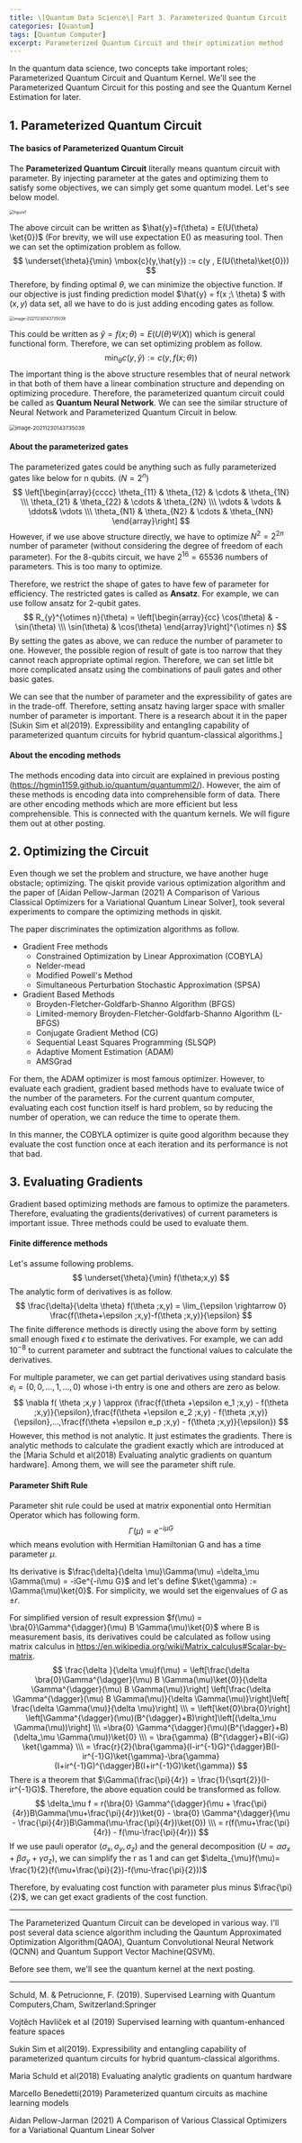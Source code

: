 ```yaml
---
title: \[Quantum Data Science\] Part 3. Parameterized Quantum Circuit
categories: [Quantum]
tags: [Quantum Computer]
excerpt: Parameterized Quantum Circuit and their optimization method
---
```


  In the quantum data science, two concepts take important roles; Parameterized Quantum Circuit and Quantum Kernel. We'll see the Parameterized Quantum Circuit for this posting and see the Quantum Kernel Estimation for later. 



## 1. Parameterized Quantum Circuit

#### The basics of Parameterized Quantum Circuit

 The **Parameterized Quantum Circuit**  literally means quantum circuit with parameter. By injecting parameter at the gates and optimizing them to satisfy some objectives, we can simply get some quantum model. Let's see below model. 

<img src="\assets\img\post\2022-01-01\figure1.png" alt="figure1" style="zoom: 50%;" />

 The above circuit can be written as $\hat{y}=f(\theta) = E(U(\theta) \ket{0})$ (For brevity, we will use expectation E() as measuring tool. Then we can set the optimization problem as follow.
$$
\underset{\theta}{\min} \mbox{c}(y,\hat{y}) := c(y , E(U(\theta)\ket{0}))
$$
Therefore, by finding optimal $\theta$, we can minimize the objective function. If our objective is just finding prediction model $\hat{y} = f(x ;\ \theta) $ with $(x,y)$ data set, all we have to do is just adding encoding gates as follow.

<img src="\assets\img\post\2022-01-01\figure2.png" alt="image-20211230143735039" style="zoom: 50%;" />

This could be written as $\hat{y} = f(x ;\theta) = E(U(\theta)\Psi(X))$ which is general functional form. Therefore, we can set optimizing problem as follow.
$$
\min_{\theta} c(y, \hat{y}) := c(y,f(x;\theta))
$$
The important thing is the above structure resembles that of neural network in that both of them have a linear combination structure and depending on optimizing procedure. Therefore, the parameterized quantum circuit could be called as **Quantum Neural Network**. We can see the similar structure of Neural Network and Parameterized Quantum Circuit in below.

<img src="\assets\img\post\2022-01-01\figure3.png" alt="image-20211230143735039" style="zoom: 67%;" />







#### About the parameterized gates

The parameterized gates could be anything such as fully parameterized gates like below for n qubits. ($N = 2^n$)
$$
\left[\begin{array}{cccc} \theta_{11} & \theta_{12} & \cdots & \theta_{1N} \\\ \theta_{21} & \theta_{22} & \cdots & \theta_{2N} \\\ \vdots & \vdots & \ddots& \vdots  \\\ \theta_{N1} & \theta_{N2} & \cdots & \theta_{NN} \end{array}\right]
$$
 However, if we use above structure directly, we have to optimize $N^2 =2^{2n}$  number of parameter (without considering the degree of freedom of each parameter). For the 8-qubits circuit, we have $2^{16}=65536$ numbers of parameters. This is too many to optimize. 

 Therefore, we restrict the shape of gates to have few of parameter for efficiency. The restricted gates is called as **Ansatz**. For example, we can use follow ansatz for 2-qubit gates. 
$$
R_{y}^{\otimes n}(\theta) = \left[\begin{array}{cc} \cos(\theta) & -\sin(\theta)  \\\ \sin(\theta) & \cos(\theta)  \end{array}\right]^{\otimes n}
$$
By setting the gates as above, we can reduce the number of parameter to one. However, the possible region of result of gate is too narrow that they cannot reach appropriate optimal region. Therefore, we can set little bit more complicated ansatz using the combinations of pauli gates and other basic gates. 

 We can see that the number of parameter and the expressibility of gates are in the trade-off. Therefore, setting ansatz having larger space with smaller number of parameter is important. There is a research about it in the paper [Sukin Sim et al(2019). Expressibility and entangling capability of parameterized quantum circuits for hybrid quantum-classical algorithms.]



#### About the encoding methods

The methods encoding data into circuit are explained in previous posting (https://hgmin1159.github.io/quantum/quantumml2/). However, the aim of these methods is encoding data into comprehensible form of data. There are other encoding methods which are more efficient but less comprehensible. This is connected with the quantum kernels. We will figure them out at other posting.



## 2. Optimizing the Circuit

 Even though we set the problem and structure, we have another huge obstacle; optimizing. The qiskit provide various optimization algorithm and the paper of [Aidan Pellow-Jarman (2021) A Comparison of Various Classical Optimizers for a Variational Quantum Linear Solver], took several experiments to compare the optimizing methods in qiskit. 

 The paper discriminates the optimization algorithms as follow.

- Gradient Free methods
  - Constrained Optimization by Linear Approximation (COBYLA)
  - Nelder-mead 
  - Modified Powell's Method
  - Simultaneous Perturbation Stochastic Approximation (SPSA)
- Gradient Based Methods
  - Broyden-Fletcher-Goldfarb-Shanno Algorithm (BFGS)
  - Limited-memory Broyden-Fletcher-Goldfarb-Shanno Algorithm (L-BFGS)
  - Conjugate Gradient Method (CG)
  - Sequential Least Squares Programming (SLSQP)
  - Adaptive Moment Estimation (ADAM)
  - AMSGrad

For them, the ADAM optimizer is most famous optimizer. However, to evaluate each gradient, gradient based methods have to evaluate twice of the number of the parameters. For the current quantum computer, evaluating each cost function itself is hard problem, so by reducing the number of operation, we can reduce the time to operate them. 

 In this manner, the COBYLA optimizer is quite good algorithm because they evaluate the cost function once at each iteration and its performance is not that bad. 



## 3. Evaluating Gradients

Gradient based optimizing methods are famous to optimize the parameters. Therefore, evaluating the gradients(derivatives) of current parameters is important issue. Three methods could be used to evaluate them.



#### Finite difference methods

 Let's assume following problems.
$$
\underset{\theta}{\min} f(\theta;x,y)
$$
The analytic form of derivatives is as follow.
$$
\frac{\delta}{\delta \theta} f(\theta ;x,y) = \lim_{\epsilon \rightarrow 0} \frac{f(\theta+\epsilon ;x,y)-f(\theta ;x,y)}{\epsilon}
$$
 The finite difference methods is directly using the above form by setting small enough fixed $\epsilon$ to estimate the derivatives. For example, we can add $10^{-8}$ to current parameter and subtract the functional values to calculate the derivatives. 

 For multiple parameter, we can get partial derivatives using standard basis $e_i = (0,0,...,1,...,0)$ whose i-th entry is one and others are zero as below. 
$$
\nabla f( \theta ;x,y ) \approx (\frac{f(\theta +\epsilon e_1 ;x,y) - f(\theta ;x,y)}{\epsilon},\frac{f(\theta +\epsilon e_2 ;x,y) - f(\theta ;x,y)}{\epsilon},...,\frac{f(\theta +\epsilon e_p ;x,y) - f(\theta ;x,y)}{\epsilon})
$$
However, this method is not analytic. It just estimates the gradients. There is analytic methods to calculate the gradient exactly which are introduced at the [Maria Schuld et al(2018) Evaluating analytic gradients on quantum hardware]. Among them, we will see the parameter shift rule.



#### Parameter Shift Rule

 Parameter shit rule could be used at matrix exponential onto Hermitian Operator which has following form. 
$$
\Gamma (\mu) = e^{-i \mu G}
$$
which means evolution with Hermitian Hamiltonian G and has a time parameter $\mu$.

Its derivative is $\frac{\delta}{\delta \mu}\Gamma(\mu) =\delta_\mu \Gamma(\mu) =  -iGe^{-i\mu G}$ and let's define $\ket{\gamma} := \Gamma(\mu)\ket{0}$. For simplicity, we would set the eigenvalues of $G$ as $\pm r$.

For simplified version of result expression $f(\mu) = \bra{0}\Gamma^{\dagger}(\mu) B \Gamma(\mu)\ket{0}$ where B is measurement basis, its derivatives could be calculated as follow using matrix calculus in https://en.wikipedia.org/wiki/Matrix_calculus#Scalar-by-matrix.
$$
\frac{\delta }{\delta \mu}f(\mu) = \left[\frac{\delta \bra{0}\Gamma^{\dagger}(\mu) B \Gamma(\mu)\ket{0}}{\delta \Gamma^{\dagger}(\mu) B \Gamma(\mu)}\right] \left[\frac{\delta \Gamma^{\dagger}(\mu) B \Gamma(\mu)}{\delta \Gamma(\mu)}\right]\left[ \frac{\delta \Gamma(\mu)}{\delta \mu}\right] \\\ = \left[\ket{0}\bra{0}\right] \left[\Gamma^{\dagger}(\mu)(B^{\dagger}+B)\right]\left[(\delta_\mu \Gamma(\mu))\right] \\\ =\bra{0} \Gamma^{\dagger}(\mu)(B^{\dagger}+B)(\delta_\mu \Gamma(\mu))\ket{0} \\\ = \bra{\gamma} (B^{\dagger}+B)(-iG) \ket{\gamma} \\\ = \frac{r}{2}(\bra{\gamma}(I-ir^{-1}G)^{\dagger}B(I-ir^{-1}G)\ket{\gamma}-\bra{\gamma}(I+ir^{-1}G)^{\dagger}B(I+ir^{-1}G)\ket{\gamma})
$$
There is a theorem that $\Gamma(\frac{\pi}{4r}) = \frac{1}{\sqrt{2}}(I-ir^{-1}G)$. Therefore, the above equation could be transformed as follow.
$$
\delta_\mu f = r(\bra{0} \Gamma^{\dagger}(\mu + \frac{\pi}{4r})B\Gamma(\mu+\frac{\pi}{4r})\ket{0} - \bra{0} \Gamma^{\dagger}(\mu - \frac{\pi}{4r})B\Gamma(\mu-\frac{\pi}{4r})\ket{0}) \\\ = r(f(\mu+\frac{\pi}{4r}) - f(\mu-\frac{\pi}{4r}))
$$
If we use pauli operator $(\sigma_x,\sigma_y, \sigma_z)$ and the general decomposition $(U = \alpha \sigma_x + \beta \sigma_y + \gamma \sigma_z)$, we can simplify the r as 1 and can get $\delta_{\mu}f(\mu)= \frac{1}{2}(f(\mu+\frac{\pi}{2})-f(\mu-\frac{\pi}{2}))$

Therefore, by evaluating cost function with parameter plus minus $\frac{\pi}{2}$, we can get exact gradients of the cost function.



***



 The Parameterized Quantum Circuit can be developed in various way. I'll post several data science algorithm including the Qauntum Approximated Optimization Algorithm(QAOA), Quantum Convolutional Neural Network (QCNN) and Quantum Support Vector Machine(QSVM).

Before see them, we'll see the quantum kernel at the next posting. 





***

Schuld, M. & Petrucionne, F. (2019). Supervised Learning with Quantum Computers,Cham, Switzerland:Springer

Vojtěch Havlíček et al (2019) Supervised learning with quantum-enhanced feature spaces

Sukin Sim et al(2019). Expressibility and entangling capability of parameterized quantum circuits for hybrid quantum-classical algorithms.

Maria Schuld et al(2018) Evaluating analytic gradients on quantum hardware

Marcello Benedetti(2019) Parameterized quantum circuits as machine learning models

Aidan Pellow-Jarman (2021) A Comparison of Various Classical Optimizers for a Variational Quantum Linear Solver
